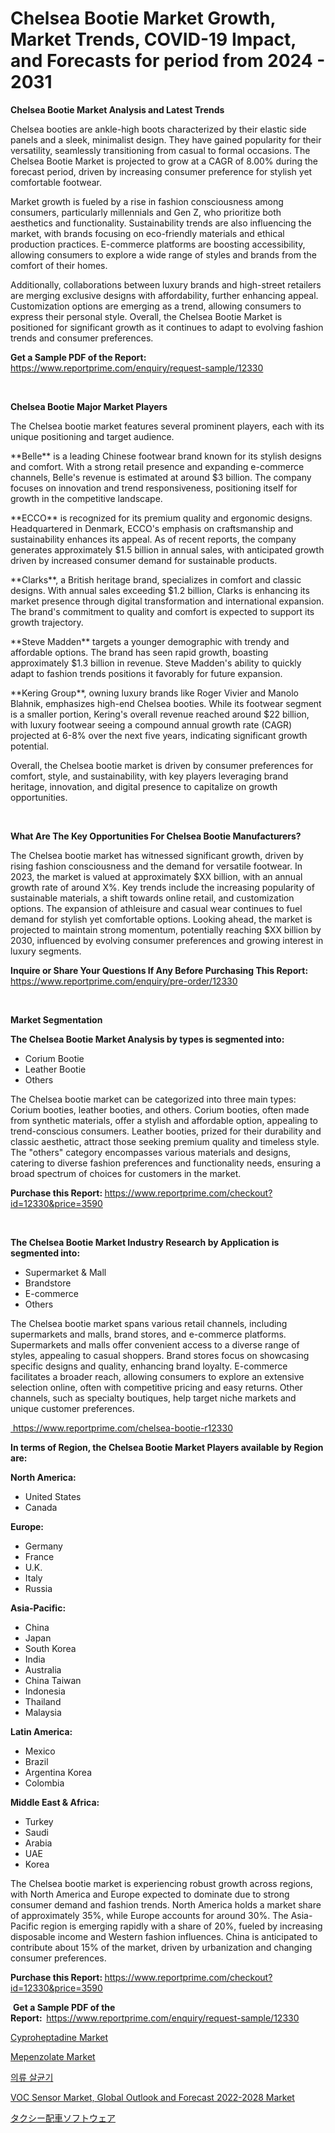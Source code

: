 <p><h1>Chelsea Bootie Market Growth, Market Trends, COVID-19 Impact, and Forecasts for period from 2024 - 2031</h1></p><p><strong>Chelsea Bootie Market Analysis and Latest Trends</strong></p>
<p><p>Chelsea booties are ankle-high boots characterized by their elastic side panels and a sleek, minimalist design. They have gained popularity for their versatility, seamlessly transitioning from casual to formal occasions. The Chelsea Bootie Market is projected to grow at a CAGR of 8.00% during the forecast period, driven by increasing consumer preference for stylish yet comfortable footwear.</p><p>Market growth is fueled by a rise in fashion consciousness among consumers, particularly millennials and Gen Z, who prioritize both aesthetics and functionality. Sustainability trends are also influencing the market, with brands focusing on eco-friendly materials and ethical production practices. E-commerce platforms are boosting accessibility, allowing consumers to explore a wide range of styles and brands from the comfort of their homes.</p><p>Additionally, collaborations between luxury brands and high-street retailers are merging exclusive designs with affordability, further enhancing appeal. Customization options are emerging as a trend, allowing consumers to express their personal style. Overall, the Chelsea Bootie Market is positioned for significant growth as it continues to adapt to evolving fashion trends and consumer preferences.</p></p>
<p><strong>Get a Sample PDF of the Report:&nbsp;</strong> <a href="https://www.reportprime.com/enquiry/request-sample/12330">https://www.reportprime.com/enquiry/request-sample/12330</a></p>
<p>&nbsp;</p>
<p><strong>Chelsea Bootie Major Market Players</strong></p>
<p><p>The Chelsea bootie market features several prominent players, each with its unique positioning and target audience. </p><p>**Belle** is a leading Chinese footwear brand known for its stylish designs and comfort. With a strong retail presence and expanding e-commerce channels, Belle's revenue is estimated at around $3 billion. The company focuses on innovation and trend responsiveness, positioning itself for growth in the competitive landscape.</p><p>**ECCO** is recognized for its premium quality and ergonomic designs. Headquartered in Denmark, ECCO's emphasis on craftsmanship and sustainability enhances its appeal. As of recent reports, the company generates approximately $1.5 billion in annual sales, with anticipated growth driven by increased consumer demand for sustainable products.</p><p>**Clarks**, a British heritage brand, specializes in comfort and classic designs. With annual sales exceeding $1.2 billion, Clarks is enhancing its market presence through digital transformation and international expansion. The brand's commitment to quality and comfort is expected to support its growth trajectory.</p><p>**Steve Madden** targets a younger demographic with trendy and affordable options. The brand has seen rapid growth, boasting approximately $1.3 billion in revenue. Steve Madden's ability to quickly adapt to fashion trends positions it favorably for future expansion.</p><p>**Kering Group**, owning luxury brands like Roger Vivier and Manolo Blahnik, emphasizes high-end Chelsea booties. While its footwear segment is a smaller portion, Kering's overall revenue reached around $22 billion, with luxury footwear seeing a compound annual growth rate (CAGR) projected at 6-8% over the next five years, indicating significant growth potential.</p><p>Overall, the Chelsea bootie market is driven by consumer preferences for comfort, style, and sustainability, with key players leveraging brand heritage, innovation, and digital presence to capitalize on growth opportunities.</p></p>
<p>&nbsp;</p>
<p><strong>What Are The Key Opportunities For Chelsea Bootie Manufacturers?</strong></p>
<p><p>The Chelsea bootie market has witnessed significant growth, driven by rising fashion consciousness and the demand for versatile footwear. In 2023, the market is valued at approximately $XX billion, with an annual growth rate of around X%. Key trends include the increasing popularity of sustainable materials, a shift towards online retail, and customization options. The expansion of athleisure and casual wear continues to fuel demand for stylish yet comfortable options. Looking ahead, the market is projected to maintain strong momentum, potentially reaching $XX billion by 2030, influenced by evolving consumer preferences and growing interest in luxury segments.</p></p>
<p><strong>Inquire or Share Your Questions If Any Before Purchasing This Report:</strong> <a href="https://www.reportprime.com/enquiry/pre-order/12330">https://www.reportprime.com/enquiry/pre-order/12330</a></p>
<p>&nbsp;</p>
<p><strong>Market Segmentation</strong></p>
<p><strong>The Chelsea Bootie Market Analysis by types is segmented into:</strong></p>
<p><ul><li>Corium Bootie</li><li>Leather Bootie</li><li>Others</li></ul></p>
<p><p>The Chelsea bootie market can be categorized into three main types: Corium booties, leather booties, and others. Corium booties, often made from synthetic materials, offer a stylish and affordable option, appealing to trend-conscious consumers. Leather booties, prized for their durability and classic aesthetic, attract those seeking premium quality and timeless style. The "others" category encompasses various materials and designs, catering to diverse fashion preferences and functionality needs, ensuring a broad spectrum of choices for customers in the market.</p></p>
<p><strong>Purchase this Report:&nbsp;</strong><a href="https://www.reportprime.com/checkout?id=12330&price=3590">https://www.reportprime.com/checkout?id=12330&price=3590</a></p>
<p>&nbsp;</p>
<p><strong>The Chelsea Bootie Market Industry Research by Application is segmented into:</strong></p>
<p><ul><li>Supermarket & Mall</li><li>Brandstore</li><li>E-commerce</li><li>Others</li></ul></p>
<p><p>The Chelsea bootie market spans various retail channels, including supermarkets and malls, brand stores, and e-commerce platforms. Supermarkets and malls offer convenient access to a diverse range of styles, appealing to casual shoppers. Brand stores focus on showcasing specific designs and quality, enhancing brand loyalty. E-commerce facilitates a broader reach, allowing consumers to explore an extensive selection online, often with competitive pricing and easy returns. Other channels, such as specialty boutiques, help target niche markets and unique customer preferences.</p></p>
<p><a href="https://www.reportprime.com/chelsea-bootie-r12330">&nbsp;https://www.reportprime.com/chelsea-bootie-r12330</a></p>
<p><strong>In terms of Region, the Chelsea Bootie Market Players available by Region are:</strong></p>
<p>
    <p> <strong> North America: </strong>
        <ul>
            <li>United States</li>
            <li>Canada</li>
        </ul>
        </p> 
    <p> <strong> Europe: </strong>
        <ul>
            <li>Germany</li>
            <li>France</li>
            <li>U.K.</li>
            <li>Italy</li>
            <li>Russia</li>
        </ul>
        </p> 
    <p> <strong> Asia-Pacific: </strong>
        <ul>
            <li>China</li>
            <li>Japan</li>
            <li>South Korea</li>
            <li>India</li>
            <li>Australia</li>
            <li>China Taiwan</li>
            <li>Indonesia</li>
            <li>Thailand</li>
            <li>Malaysia</li>
        </ul>
        </p> 
    <p> <strong> Latin America: </strong>
        <ul>
            <li>Mexico</li>
            <li>Brazil</li>
            <li>Argentina Korea</li>
            <li>Colombia</li>
        </ul>
        </p> 
    <p> <strong> Middle East & Africa: </strong>
        <ul>
            <li>Turkey</li>
            <li>Saudi</li>
            <li>Arabia</li>
            <li>UAE</li>
            <li>Korea</li>
        </ul>
    </p>
    </p>
<p><p>The Chelsea bootie market is experiencing robust growth across regions, with North America and Europe expected to dominate due to strong consumer demand and fashion trends. North America holds a market share of approximately 35%, while Europe accounts for around 30%. The Asia-Pacific region is emerging rapidly with a share of 20%, fueled by increasing disposable income and Western fashion influences. China is anticipated to contribute about 15% of the market, driven by urbanization and changing consumer preferences.</p></p>
<p><strong>Purchase this Report: </strong><a href="https://www.reportprime.com/checkout?id=12330&price=3590">https://www.reportprime.com/checkout?id=12330&price=3590</a></p>
<p>&nbsp;<strong>Get a Sample PDF of the Report:&nbsp;&nbsp;</strong><a href="https://www.reportprime.com/enquiry/request-sample/12330">https://www.reportprime.com/enquiry/request-sample/12330</a></p>
<p><strong></strong></p>
<p><p><a href="https://medium.com/@julia.vaughan5768/cyproheptadine-market-insights-product-type-application-trends-and-regional-analysis-from-2024-0b6c7eb6dfb2">Cyproheptadine Market</a></p><p><a href="https://medium.com/@julia.vaughan5768/mepenzolate-market-investigation-industry-evolution-and-forecast-till-2031-32456ab3ce1f">Mepenzolate Market</a></p><p><a href="https://medium.com/@eiehrdy77/%EC%9D%98%EB%A5%98-%EC%82%B4%EA%B7%A0%EA%B8%B0-%EC%8B%9C%EC%9E%A5%EC%9D%98-%EC%8B%AC%EC%B8%B5-%EB%B6%84%EC%84%9D-%ED%8A%B8%EB%A0%8C%EB%93%9C-%EC%8B%9C%EC%9E%A5-%EC%84%B8%EB%B6%84%ED%99%94-%EB%B0%8F-%EA%B2%BD%EC%9F%81-%EB%B6%84%EC%84%9D-8e5afd4f3280">의류 살균기</a></p><p><a href="https://www.linkedin.com/pulse/voc-sensor-market-global-outlook-forecast-2022-2028-research-p8dof?trackingId=Vbc1SvbnQTOg24aNijuWnA%3D%3D">VOC Sensor Market, Global Outlook and Forecast 2022-2028 Market</a></p><p><a href="https://medium.com/@leroystapc/%E3%82%B0%E3%83%AD%E3%83%BC%E3%83%90%E3%83%AB%E3%82%BF%E3%82%AF%E3%82%B7%E3%83%BC%E3%83%87%E3%82%A3%E3%82%B9%E3%83%91%E3%83%83%E3%83%81%E3%82%BD%E3%83%95%E3%83%88%E3%82%A6%E3%82%A7%E3%82%A2%E5%B8%82%E5%A0%B4-%E5%B8%82%E5%A0%B4%E3%82%B7%E3%82%A7%E3%82%A2-%E5%B8%82%E5%A0%B4%E3%83%88%E3%83%AC%E3%83%B3%E3%83%89-%E3%81%8A%E3%82%88%E3%81%B3%E5%B0%86%E6%9D%A5%E3%81%AE%E6%88%90%E9%95%B7%E3%81%AE%E6%8E%A2%E7%B4%A2-bfb6fdd4312e">タクシー配車ソフトウェア</a></p></p>